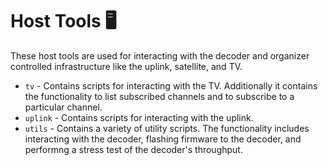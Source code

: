 # Host Tools 🖥️

These host tools are used for interacting with the decoder and organizer controlled infrastructure
like the uplink, satellite, and TV.

- `tv` - Contains scripts for interacting with the TV. Additionally it contains the functionality to list subscribed channels 
and to subscribe to a particular channel. 
- `uplink` - Contains scripts for interacting with the uplink. 
- `utils` - Contains a variety of utility scripts. The functionality includes interacting with the decoder, flashing firmware to the decoder, 
and performng a stress test of the decoder's throughput.
